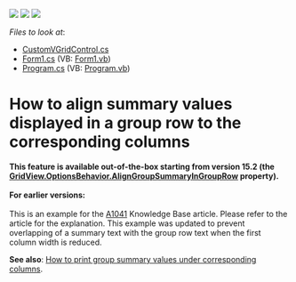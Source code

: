 <!-- default badges list -->
![](https://img.shields.io/endpoint?url=https://codecentral.devexpress.com/api/v1/VersionRange/128625413/15.2.4%2B)
[![](https://img.shields.io/badge/Open_in_DevExpress_Support_Center-FF7200?style=flat-square&logo=DevExpress&logoColor=white)](https://supportcenter.devexpress.com/ticket/details/E773)
[![](https://img.shields.io/badge/📖_How_to_use_DevExpress_Examples-e9f6fc?style=flat-square)](https://docs.devexpress.com/GeneralInformation/403183)
<!-- default badges end -->
<!-- default file list -->
*Files to look at*:

* [CustomVGridControl.cs](./CS/WindowsApplication3/CustomVGridControl.cs)
* [Form1.cs](./CS/WindowsApplication3/Form1.cs) (VB: [Form1.vb](./VB/WindowsApplication3/Form1.vb))
* [Program.cs](./CS/WindowsApplication3/Program.cs) (VB: [Program.vb](./VB/WindowsApplication3/Program.vb))
<!-- default file list end -->
# How to align summary values displayed in a group row to the corresponding columns


<p><strong>This feature is a</strong><strong>vailab</strong><strong>l</strong><strong>e</strong><strong> out-of-the-box</strong><strong> starting from version 15.2 (the <a href="https://documentation.devexpress.com/WindowsForms/DevExpress.XtraGrid.Views.Grid.GridOptionsBehavior.AlignGroupSummaryInGroupRow.property">GridView.OptionsBehavior.AlignGroupSummaryInGroupRow</a> property)</strong><strong>. <br></strong><br><strong>For earlier versions:</strong><br><br>This is an example for the <a href="https://www.devexpress.com/Support/Center/p/A1041">A1041</a> Knowledge Base article. Please refer to the article for the explanation. This example was updated to prevent overlapping of a summary text with the group row text when the first column width is reduced.</p>
<p><strong>See </strong><strong>a</strong><strong>lso</strong>: <a href="https://www.devexpress.com/Support/Center/p/E2084">How to print group summary values under corresponding columns</a>.</p>

<br/>


